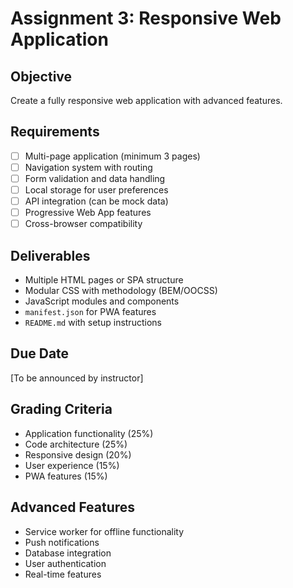 # Assignment 3: Responsive Web Application

## Objective
Create a fully responsive web application with advanced features.

## Requirements
- [ ] Multi-page application (minimum 3 pages)
- [ ] Navigation system with routing
- [ ] Form validation and data handling
- [ ] Local storage for user preferences
- [ ] API integration (can be mock data)
- [ ] Progressive Web App features
- [ ] Cross-browser compatibility

## Deliverables
- Multiple HTML pages or SPA structure
- Modular CSS with methodology (BEM/OOCSS)
- JavaScript modules and components
- `manifest.json` for PWA features
- `README.md` with setup instructions

## Due Date
[To be announced by instructor]

## Grading Criteria
- Application functionality (25%)
- Code architecture (25%)
- Responsive design (20%)
- User experience (15%)
- PWA features (15%)

## Advanced Features
- Service worker for offline functionality
- Push notifications
- Database integration
- User authentication
- Real-time features